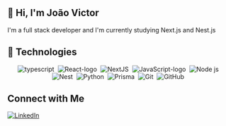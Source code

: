 ## 👋 Hi, I'm João Victor

<p align="left">I'm a full stack developer and I'm currently studying Next.js and Nest.js</p>

## 🚀 Technologies

<div align="center">
  <img  alt="typescript" src="https://img.shields.io/badge/TypeScript-007ACC?style=for-the-badge&logo=typescript&logoColor=white"           />&nbsp;
  <img alt="React-logo" src="https://img.shields.io/badge/React-20232A?style=for-the-badge&logo=react&logoColor=61DAFB" />&nbsp;
  <img alt="NextJS" src="https://img.shields.io/badge/next.js-000000?style=for-the-badge&logo=nextdotjs&logoColor=white" />&nbsp;
  <img alt="JavaScript-logo" src="https://img.shields.io/badge/JavaScript-F7DF1E?style=for-the-badge&logo=javascript&logoColor=white"       />&nbsp;
  <img alt="Node js" src="https://img.shields.io/badge/Node.js-339933?style=for-the-badge&logo=nodedotjs&logoColor=white" />&nbsp;
  <img alt="Nest" src="https://img.shields.io/badge/NestJS-ff0000?style=for-the-badge&logo=nestjs&logoColor=white" />&nbsp;
  <img alt="Python" src="https://img.shields.io/badge/Python-f6db73?style=for-the-badge&logo=python&logoColor=white" />&nbsp;
  <img alt="Prisma" src="https://img.shields.io/badge/Prisma-3982CE?style=for-the-badge&logo=Prisma&logoColor=white" />&nbsp;
  <img alt="Git" src="https://img.shields.io/badge/-Git-black?style=for-the-badge&logo=git&logoColor=white" />&nbsp;
  <img alt="GitHub" src="https://img.shields.io/badge/GitHub-181717?style=for-the-badge&logo=github&logoColor=white" />&nbsp;
</div>

## Connect with Me

[![LinkedIn](https://img.shields.io/badge/-LinkedIn-%230077B5?style=for-the-badge&logo=linkedin&logoColor=white)](https://www.linkedin.com/in/joao-victor-sm)
